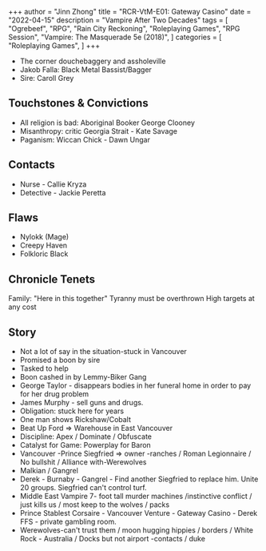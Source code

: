 +++
author = "Jinn Zhong"
title = "RCR-VtM-E01: Gateway Casino"
date = "2022-04-15"
description = "Vampire After Two Decades"
tags = [
    "Ogrebeef",
    "RPG",
    "Rain City Reckoning",
    "Roleplaying Games",
    "RPG Session",
    "Vampire: The Masquerade 5e (2018)",
]
categories = [
    "Roleplaying Games",
]
+++

* The corner douchebaggery and assholeville 
* Jakob Falla: Black Metal Bassist/Bagger 
* Sire: Caroll Grey

## Touchstones & Convictions 
* All religion is bad: Aboriginal Booker George Clooney
* Misanthropy: critic Georgia Strait - Kate Savage 
* Paganism:  Wiccan Chick - Dawn Ungar 

## Contacts
* Nurse - Callie Kryza
* Detective - Jackie Peretta

## Flaws 
* Nylokk (Mage)
* Creepy Haven 
* Folkloric Black

## Chronicle Tenets 
Family: "Here in this together" 
Tyranny must be overthrown
High targets at any cost 

## Story
* Not a lot of say in the situation-stuck in Vancouver 
* Promised a boon by sire 
* Tasked to help
* Boon cashed in by Lemmy-Biker Gang
* George Taylor - disappears bodies in her funeral home in order to pay for her drug problem 
* James Murphy - sell guns and drugs. 
* Obligation: stuck here for years 
* One man shows Rickshaw/Cobalt 
* Beat Up Ford ⇒ Warehouse in East Vancouver
* Discipline: Apex / Dominate / Obfuscate
* Catalyst for Game: Powerplay for Baron 
* Vancouver -Prince Siegfried ⇒ owner -ranches / Roman Legionnaire / No bullshit / Alliance with-Werewolves 
* Malkian / Gangrel
* Derek - Burnaby - Gangrel - Find another Siegfried to replace him. Unite 20 groups. Siegfried can't control turf.
* Middle East Vampire 7- foot tall murder machines /instinctive conflict / just kills us / most keep to the wolves / packs 
* Prince Stablest Corsaire - Vancouver Venture - Gateway Casino - Derek FFS - private gambling room.
* Werewolves-can't trust them / moon hugging hippies / borders / White Rock - Australia / Docks but not airport -contacts / duke
